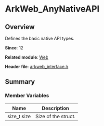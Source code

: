 # ArkWeb_AnyNativeAPI
<!--Kit: ArkWeb-->
<!--Subsystem: Web-->
<!--Owner: @weixin_41848015-->
<!--Designer: @libing23232323-->
<!--Tester: @ghiker-->
<!--Adviser: @HelloCrease-->

## Overview

Defines the basic native API types.

**Since**: 12

**Related module**: [Web](capi-web.md)

**Header file**: [arkweb_interface.h](capi-arkweb-interface-h.md)

## Summary

### Member Variables

| Name| Description|
| -- | -- |
| size_t size | Size of the struct.|
